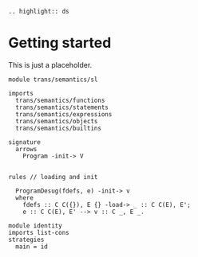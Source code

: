 ```eval_rst
.. highlight:: ds
```

# Getting started

This is just a placeholder.

```DynSem
module trans/semantics/sl

imports
  trans/semantics/functions
  trans/semantics/statements
  trans/semantics/expressions
  trans/semantics/objects
  trans/semantics/builtins

signature
  arrows
    Program -init-> V


rules // loading and init

  ProgramDesug(fdefs, e) -init-> v
  where
    fdefs :: C C({}), E {} -load-> _ :: C C(E), E';
    e :: C C(E), E' --> v :: C _, E _.
```


```Stratego
module identity
imports list-cons
strategies
  main = id
```

